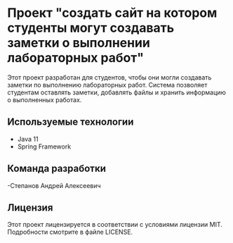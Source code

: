 # Проект "создать сайт на котором студенты могут создавать заметки о выполнении лабораторных работ"

Этот проект разработан для студентов, чтобы они могли создавать заметки по выполнению лабораторных работ. Система позволяет студентам оставлять заметки, добавлять файлы и хранить информацию о выполненных работах.

## Используемые технологии

- Java 11
- Spring Framework

## Команда разработки

-Степанов Андрей Алексеевич

## Лицензия

Этот проект лицензируется в соответствии с условиями лицензии MIT. Подробности смотрите в файле LICENSE.
